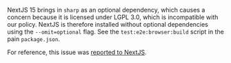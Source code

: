 NextJS 15 brings in `sharp` as an optional dependency, which causes a concern because
it is licensed under LGPL 3.0, which is incompatible with our policy. NextJS is
therefore installed without optional dependencies using the `--omit=optional` flag.
See the `test:e2e:browser:build` script in the pain `package.json`.

For reference, this issue was [reported to NextJS](https://github.com/vercel/next.js/issues/72406).
